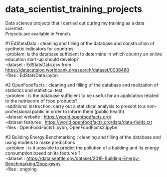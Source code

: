 # data_scientist_training_projects
Data science projects that I carried out during my training as a data scientist.<br>
Projects are available in French.

#1 EdStatsData : cleaning and filling of the database and construction of synthetic indicators for countries <br>
  -problem: is the database sufficient to determine in which country an online education start-up should develop? <br>
  -dataset : EdStatsData.csv from https://datacatalog.worldbank.org/search/dataset/0038480 <br>
  -files : EdStatsData.ipybn <br>

#2 OpenFoodFacts : cleaning and filling of the database and realization of statistics and statistical test <br>
  -problem : is the database sufficient to be useful for an application related to the nutriscore of food products? <br>
  -additional instruction: carry out a statistical analysis to present to a non-professional public in order to inform them (public health) <br>
  -dataset website : https://world.openfoodfacts.org/ <br>
  -dataset features : https://world.openfoodfacts.org/data/data-fields.txt <br>
  -files : OpenFoodFacts1.ipybn, OpenFoodFacts2.ipybn 
  
#3 Building Energy Benchmarking : cleaning and filling of the database and using models to make predictions <br>
  -problem : is it possible to predict the pollution of a building and its energy consumption based on its features ? <br>
  -dataset : https://data.seattle.gov/dataset/2016-Building-Energy-Benchmarking/2bpz-gwpy <br>
  -files : ongoing
  
